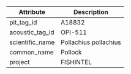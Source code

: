 | Attribute  | Description |
| ------------- | ------------- |
| pit_tag_id | A18832 |
| acoustic_tag_id | OPI-511 |
| scientific_name | Pollachius pollachius |
| common_name | Pollock |
| project | FISHINTEL |